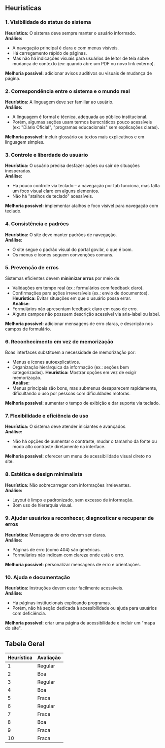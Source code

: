 ## Heurísticas
### 1. Visibilidade do status do sistema
**Heurística:** O sistema deve sempre manter o usuário informado.  
**Análise:** 
- A navegação principal é clara e com menus visíveis.
- Há carregamento rápido de páginas.
- Mas não há indicações visuais para usuários de leitor de tela sobre mudança de contexto (ex: quando abre um PDF ou novo link externo).

**Melhoria possível:** adicionar avisos auditivos ou visuais de mudança de página.

### 2. Correspondência entre o sistema e o mundo real
**Heurística:** A linguagem deve ser familiar ao usuário.  
**Análise:**
- A linguagem é formal e técnica, adequada ao público institucional.
- Porém, algumas seções usam termos burocráticos pouco acessíveis (ex: "Diário Oficial", "programas educacionais" sem explicações claras).

**Melhoria possível:** incluir glossário ou textos mais explicativos e em linguagem simples.

### 3. Controle e liberdade do usuário
**Heurística:** O usuário precisa desfazer ações ou sair de situações inesperadas.  
**Análise:**
- Há pouco controle via teclado – a navegação por tab funciona, mas falta um foco visual claro em alguns elementos.
- Não há "atalhos de teclado" acessíveis.

**Melhoria possível:** implementar atalhos e foco visível para navegação com teclado.

### 4. Consistência e padrões
**Heurística:** O site deve manter padrões de navegação.  
**Análise:**
- O site segue o padrão visual do portal gov.br, o que é bom.
- Os menus e ícones seguem convenções comuns.

### 5. Prevenção de erros
Sistemas eficientes devem **minimizar erros** por meio de:  
- Validações em tempo real (ex.: formulários com feedback claro).  
- Confirmações para ações irreversíveis (ex.: envio de documentos).
**Heurística:** Evitar situações em que o usuário possa errar.  
**Análise:**
- Formulários não apresentam feedback claro em caso de erro.
- Alguns campos não possuem descrição acessível via aria-label ou label.

**Melhoria possível:** adicionar mensagens de erro claras, e descrição nos campos de formulário.

### 6. Reconhecimento em vez de memorização
Boas interfaces substituem a necessidade de memorização por:  
- Menus e ícones autoexplicativos.  
- Organização hierárquica da informação (ex.: seções bem categorizadas).
**Heurística:** Mostrar opções em vez de exigir memorização.  
**Análise:**
- Menus principais são bons, mas submenus desaparecem rapidamente, dificultando o uso por pessoas com dificuldades motoras.

**Melhoria possível:** aumentar o tempo de exibição e dar suporte via teclado.

### 7. Flexibilidade e eficiência de uso
**Heurística:** O sistema deve atender iniciantes e avançados.  
**Análise:**
- Não há opções de aumentar o contraste, mudar o tamanho da fonte ou modo alto contraste diretamente na interface.

**Melhoria possível:** oferecer um menu de acessibilidade visual direto no site.

### 8. Estética e design minimalista 
**Heurística:** Não sobrecarregar com informações irrelevantes.  
**Análise:**
- Layout é limpo e padronizado, sem excesso de informação.
- Bom uso de hierarquia visual.

### 9. Ajudar usuários a reconhecer, diagnosticar e recuperar de erros
**Heurística:** Mensagens de erro devem ser claras.  
**Análise:**
- Páginas de erro (como 404) são genéricas.
- Formulários não indicam com clareza onde está o erro.

**Melhoria possível:** personalizar mensagens de erro e orientações.

### 10. Ajuda e documentação
**Heurística:** Instruções devem estar facilmente acessíveis.  
**Análise:**
- Há páginas institucionais explicando programas.
- Porém, não há seção dedicada à acessibilidade ou ajuda para usuários com deficiência.

**Melhoria possível:** criar uma página de acessibilidade e incluir um "mapa do site".

## Tabela Geral

|Heurística | Avaliação|
|-----------|----------|
|1          |Regular   |
|2          |Boa       |
|3          |Regular   |
|4          |Boa       |
|5          |Fraca     |
|6          |Regular   |
|7          |Fraca     |
|8          |Boa       |
|9          |Fraca     |
|10         |Fraca     |
